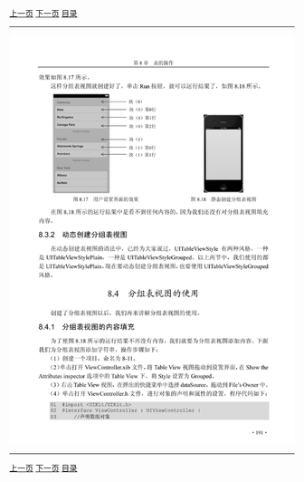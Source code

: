 [上一页](202.md) [下一页](204.md) [目录](../README.md)

***

![203](../images/203.png)

***

[上一页](202.md) [下一页](204.md) [目录](../README.md)